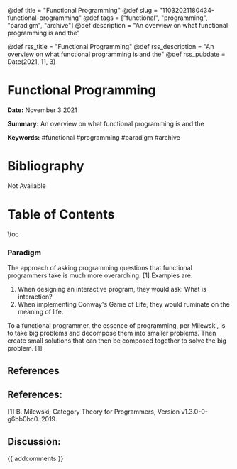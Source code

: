 @def title = "Functional Programming"
@def slug = "11032021180434-functional-programming"
@def tags = ["functional", "programming", "paradigm", "archive"]
@def description = "An overview on what functional programming is and the"

@def rss_title = "Functional Programming"
@def rss_description = "An overview on what functional programming is and the"
@def rss_pubdate = Date(2021, 11, 3)


Functional Programming
=========

**Date:** November 3 2021

**Summary:** An overview on what functional programming is and the

**Keywords:** #functional #programming #paradigm #archive

Bibliography
==========

Not Available

Table of Contents
=========

\toc

### Paradigm

The approach of asking programming questions that functional programmers take is much more overarching. [1] Examples are:

1. When designing an interactive program, they would ask: What is interaction?
2. When implementing Conway's Game of Life, they would ruminate on the meaning of life.

To a functional programmer, the essence of programming, per Milewski, is to take big problems and decompose them into smaller problems. Then create small solutions that can then be composed together to solve the big problem. [1]

## References

## References:

[1] B. Milewski, Category Theory for Programmers, Version v1.3.0-0-g6bb0bc0. 2019.
## Discussion: 

{{ addcomments }}
